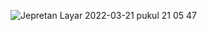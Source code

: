 ![Jepretan Layar 2022-03-21 pukul 21 05 47](https://user-images.githubusercontent.com/89895859/159278636-db3337fb-3dc7-4982-9ca2-0650a30df405.png)
